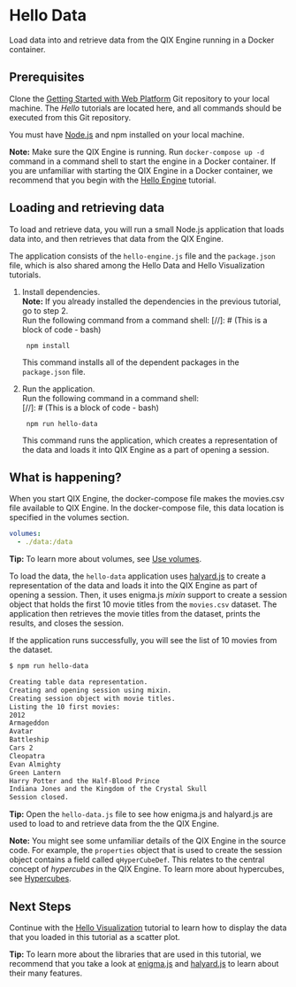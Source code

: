 # Hello Data

Load data into and retrieve data from the QIX Engine running in a Docker container. 

## Prerequisites

Clone the [Getting Started with Web Platform](https://github.com/qlik-ea/getting-started-with-web-platform) Git repository to your local machine. The *Hello* tutorials are located here, and all commands should be executed from this Git repository. 

You must have [Node.js](https://nodejs.org/en/) and npm installed on your local machine. 

**Note:** Make sure the QIX Engine is running. Run `docker-compose up -d` command in a command shell to start the engine in a Docker container. If you are unfamiliar with starting the QIX Engine in a Docker container, we recommend that you begin with the [Hello Engine](./hello-engine.md) tutorial.

## Loading and retrieving data

To load and retrieve data, you will run a small Node.js application that loads data into, and then retrieves that data from the QIX Engine. 

The application consists of the `hello-engine.js` file and the `package.json` file, which is also shared among the Hello Data and Hello Visualization tutorials. 

1. Install dependencies.  
   **Note:** If you already installed the dependencies in the previous tutorial, go to step 2.    
   Run the following command from a command shell:
[//]: # (This is a block of code - bash)

        npm install  

    This command installs all of the dependent packages in the `package.json` file. 

2. Run the application.  
   Run the following command in a command shell:  
[//]: # (This is a block of code - bash)

        npm run hello-data    

    This command runs the application, which creates a representation of the data and loads it into QIX Engine as a part of opening a session.

## What is happening?

When you start QIX Engine, the docker-compose file makes the movies.csv file available to QIX Engine. In the docker-compose file, this data location is specified in the volumes section.

```yml
volumes:
  - ./data:/data
```

**Tip:** To learn more about volumes, see [Use volumes](https://docs.docker.com/engine/admin/volumes/volumes/).

To load the data, the `hello-data` application uses [halyard.js](https://github.com/qlik-oss/halyard.js) to create a representation of the data and loads it into the QIX Engine as part of opening a session. Then, it uses enigma.js _mixin_ support to create a session object that holds the first 10 movie titles from the `movies.csv` dataset. The application then retrieves the movie titles from the dataset, prints the results, and closes the session. 

If the application runs successfully, you will see the list of 10 movies from the dataset.

```bash
$ npm run hello-data

Creating table data representation.
Creating and opening session using mixin.
Creating session object with movie titles.
Listing the 10 first movies:
2012
Armageddon
Avatar
Battleship
Cars 2
Cleopatra
Evan Almighty
Green Lantern
Harry Potter and the Half-Blood Prince
Indiana Jones and the Kingdom of the Crystal Skull
Session closed.
```

**Tip:** Open the `hello-data.js` file to see how enigma.js and halyard.js are used to load to and retrieve data from the the QIX Engine. 

**Note:** You might see some unfamiliar details of the QIX Engine in the source code. For example, the `properties` object that is used to create the session object contains a field called `qHyperCubeDef`. This relates to the
central concept of _hypercubes_ in the QIX Engine. To learn more about hypercubes, see
[Hypercubes](http://help.qlik.com/en-US/sense-developer/Subsystems/Platform/Content/Concepts/Hypercubes.htm).

## Next Steps

Continue with the [Hello Visualization](./hello-visualization.md) tutorial to learn how to display the data that you loaded in this tutorial as a scatter plot.

**Tip:** To learn more about the libraries that are used in this tutorial, we recommend that you take a look at [enigma.js](https://github.com/qlik-oss/enigma.js) and
[halyard.js](https://github.com/qlik-oss/enigma.js) to learn about their many features. 

